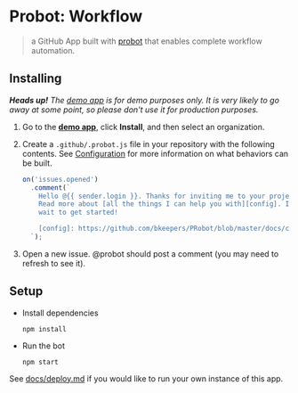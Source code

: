 # Probot: Workflow

> a GitHub App built with [probot](https://github.com/probot/probot) that enables complete workflow automation.

## Installing

_**Heads up!** The [demo app](hhttps://github.com/apps/probot-demo) is for demo purposes only.
It is very likely to go away at some point, so please don't use it for production purposes._

1. Go to the **[demo app](https://github.com/apps/probot-demo)**, click **Install**, and then select an organization.
2. Create a `.github/.probot.js` file in your repository with the following contents.
   See [Configuration](docs/configuration.md) for more information on what behaviors can be built.
   ```javascript
   on('issues.opened')
     .comment(`
       Hello @{{ sender.login }}. Thanks for inviting me to your project.
       Read more about [all the things I can help you with][config]. I can't
       wait to get started!

       [config]: https://github.com/bkeepers/PRobot/blob/master/docs/configuration.md
     `);
   ```

3. Open a new issue. @probot should post a comment (you may need to refresh to see it).

## Setup

* Install dependencies
  ```
  npm install
  ```
  
* Run the bot
  ```
  npm start
  ```

See [docs/deploy.md](docs/deploy.md) if you would like to run your own instance of this app.
